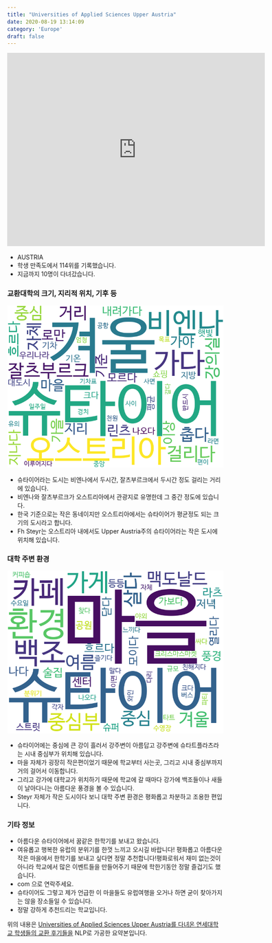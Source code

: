 ```yaml
---
title: "Universities of Applied Sciences Upper Austria"
date: 2020-08-19 13:14:09
category: 'Europe'
draft: false
---
```


<iframe
width="600"
height="450"
frameborder="0" style="border:0"
src="https://www.google.com/maps/embed/v1/place?key=AIzaSyC9e1AME-pVmWC4hBpFdu5S4dKzyepa3HQ&q=Universities+of+Applied+Sciences+Upper+Austria&center=48.1610538,14.0267157&zoom=14" allowfullscreen>
</iframe>

* AUSTRIA
* 학생 만족도에서 114위를 기록했습니다.
* 지금까지 10명이 다녀갔습니다. 

### 교환대학의 크기, 지리적 위치, 기후 등

![gen_info-WordCloud](../univ_wordclouds_okt/gen_info/AT000008_gen_info_okt.png)

* 슈타이어라는 도시는 비엔나에서 두시간, 잘츠부르크에서 두시간 정도 걸리는 거리에 있습니다.
* 비엔나와 잘츠부르크가 오스트리아에서 관광지로 유명한데 그 중간 정도에 있습니다.
* 한국 기준으로는 작은 동네이지만 오스트리아에서는 슈타이어가 평균정도 되는 크기의 도시라고 합니다.
* Fh Steyr는 오스트리아 내에서도 Upper Austria주의 슈타이어라는 작은 도시에 위치해 있습니다.


### 대학 주변 환경

![env_info-WordCloud](../univ_wordclouds_okt/env_info/AT000008_env_info_okt.png)

* 슈타이어에는 중심에 큰 강이 흘러서 강주변이 아름답고 강주변에 슈타트플라츠라는 시내 중심부가 위치해 있습니다.
* 마을 자체가 굉장히 작은편이었기 때문에 학교부터 사는곳, 그리고 시내 중심부까지 거의 걸어서 이동합니다.
* 그리고 강가에 대학교가 위치하기 때문에 학교에 갈 때마다 강가에 백조들이나 새들이 날아다니는 아름다운 풍경을 볼 수 있습니다.
* Steyr 자체가 작은 도시이다 보니 대학 주변 환경은 평화롭고 차분하고 조용한 편입니다.


### 기타 정보

* 아름다운 슈타이어에서 꿈같은 한학기를 보내고 왔습니다.
* 여유롭고 행복한 유럽의 분위기를 한껏 느끼고 오시길 바랍니다! 평화롭고 아름다운 작은 마을에서 한학기를 보내고 싶다면 정말 추천합니다!평화로워서 재미 없는것이 아니라 학교에서 많은 이벤트들을 만들어주기 때문에 학한기동안 정말 즐겁기도 했습니다.
* com 으로 연락주세요.
* 슈타이어도 그렇고 제가 언급한 이 마을들도 유럽여행을 오거나 하면 굳이 찾아가지는 않을 장소들일 수 있습니다.
* 정말 강하게 추천드리는 학교입니다.


위의 내용은 [Universities of Applied Sciences Upper Austria를 다녀온 연세대학교 학생들의 교환 후기들을](http://oia.yonsei.ac.kr/partner/expReport.asp?ucode=AT000008&bgbn=A) NLP로 가공한 요약본입니다. 
